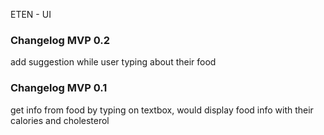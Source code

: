 ETEN - UI 

### Changelog MVP 0.2
add suggestion while user typing about their food

### Changelog MVP 0.1
get info from food by typing on textbox, would display food info with their calories and cholesterol
